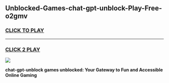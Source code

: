 
## Unblocked-Games-chat-gpt-unblock-Play-Free-o2gmv
<h3>
<a href="https://premium76.site?title=chat-gpt-unblock&ref=12A">CLICK TO PLAY</a></h3>
<hr>

<h3>
<a href="https://premium76.site?title=chat-gpt-unblock&ref=12A">CLICK 2 PLAY</a>
  
</h3>

<a href="https://premium76.site?title=chat-gpt-unblock&ref=12A"><img src="https://clearcache.store/games.png"></a>


**chat-gpt-unblock games unblocked: Your Gateway to Fun and Accessible Online Gaming**
